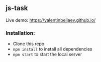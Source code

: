 ## js-task

Live demo: https://valentinbeljaev.github.io/

### Installation:
- Clone this repo
- `npm install` to install all dependencies
- `npm start` to start the local server
